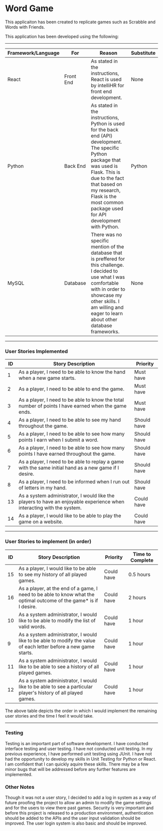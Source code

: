 # Word Game

This applicaiton has been created to replicate games such as Scrabble and Words with Friends.

This application has been developed using the following:

---

| Framework/Language |    For    |                                                                                               Reason                                                                                                | Substitute |
|--------------------|-----------|-----------------------------------------------------------------------------------------------------------------------------------------------------------------------------------------------------|------------|
|       React        | Front End | As stated in the instructions, React is used by intelliHR for front end development.                                                                                                        |    None     |
|        Python      | Back End  | As stated in the instructions, Python is used for the back end (API) development. The specific Python package that was used is Flask. This is due to the fact that based on my research, Flask is the most common package used for API development with Python.                   | Python      |
|       MySQL        | Database  | There was no specific mention of the database that is preffered for this challenge. I decided to use what I was comfortable with in order to showcase my other skills. I am willing and eager to learn about other database frameworks.                                            |    None     |

---

### User Stories Implemented
| ID | Story Description                                                                                                             | Priority    |
|----|-------------------------------------------------------------------------------------------------------------------------------|-------------|
| 1  | As a player, I need to be able to know the hand when a new game starts.                                                       |  Must have  |
| 2  | As a player, I need to be able to end the game.                                                                               |  Must have  |
| 3  | As a player, I need to be able to know the total number of points I have earned when the game ends.                           |  Must have  |
| 4  | As a player, I need to be able to see my hand throughout the game.                                                            | Should have |
| 5  | As a player, I need to be able to see how many points I earn when I submit a word.                                            | Should have |
| 6  | As a player, I need to be able to see how many points I have earned throughout the game.                                      | Should have |
| 7  | As a player, I need to be able to replay a game with the same initial hand as a new game if I desire.                         | Should have |
| 8  | As a player, I need to be informed when I run out of letters in my hand.                                                      | Should have |
| 13 | As a system administrator, I would like the players to have an enjoyable experience when interacting with the system.         | Could have  |
| 14 | As a player, I would like to be able to play the game on a website.                                                           | Could have  |

---

### User Stories to implement (in order)
| ID | Story Description                                                                                                             | Priority    | Time to Complete |
|----|-------------------------------------------------------------------------------------------------------------------------------|-------------|------------------|
| 15 | As a player, I would like to be able to see my history of all played games.                                                   | Could have  |     0.5 hours    |
| 16 | As a player, at the end of a game, I need to be able to know what the optimal outcome of the game* is if I desire.            | Could have  |      2 hours     |
| 10 | As a system administrator, I would like to be able to modify the list of valid words.                                         | Could have  |      1 hour      |
| 9  | As a system administrator, I would like to be able to modify the value of each letter before a new game starts.               | Could have  |      1 hour      |
| 11 | As a system administrator, I would like to be able to see a history of all played games.                                      | Could have  |      1 hour      |
| 12 | As a system administrator, I would like to be able to see a particular player's history of all played games.                  | Could have  |      1 hour      |

The above table depicts the order in which I would implement the remaining user stories and the time I feel it would take.

---

### Testing
Testing is an important part of software development. I have conducted interface testing and user testing. I have not conducted unit testing. In my previous experience, I have performed unit testing using JUnit. I have not had the opportunity to develop my skills in Unit Testing for Python or React. I am confident that I can quickly aquire these skills. There may be a few minor bugs that will be addressed before any further features are implemented.

### Other Notes
Though it was not a user story, I decided to add a log in system as a way of future proofing the project to allow an admin to modify the game settings and for the users to view there past games. Security is very important and before this project is released to a production environment, authentication should be added to the APIs and the user input validation should be improved. The user login system is also basic and should be improved.
